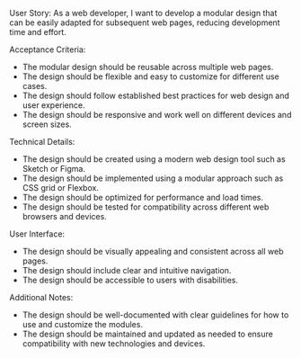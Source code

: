 User Story: As a web developer, I want to develop a modular design that can be easily adapted for subsequent web pages, reducing development time and effort.

Acceptance Criteria:
* The modular design should be reusable across multiple web pages.
* The design should be flexible and easy to customize for different use cases.
* The design should follow established best practices for web design and user experience.
* The design should be responsive and work well on different devices and screen sizes.

Technical Details:
* The design should be created using a modern web design tool such as Sketch or Figma.
* The design should be implemented using a modular approach such as CSS grid or Flexbox.
* The design should be optimized for performance and load times.
* The design should be tested for compatibility across different web browsers and devices.

User Interface:
* The design should be visually appealing and consistent across all web pages.
* The design should include clear and intuitive navigation.
* The design should be accessible to users with disabilities.

Additional Notes:
* The design should be well-documented with clear guidelines for how to use and customize the modules.
* The design should be maintained and updated as needed to ensure compatibility with new technologies and devices.